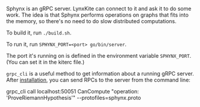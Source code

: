Sphynx is an gRPC server. LynxKite can connect to it and ask it to do some work.
The idea is that Sphynx performs operations on graphs that fits into the memory,
so there's no need to do slow distributed computations.

To build it, run `./build.sh`.

To run it, run `SPHYNX_PORT=<port> go/bin/server`.

The port it's running on is defined in the environment variable `SPHYNX_PORT`.
(You can set it in the kiterc file.)

`grpc_cli` is a useful method to get information about a running gRPC server.
After [installation](https://github.com/grpc/grpc/blob/master/BUILDING.md),
you can send RPCs to the server from the command line:

grpc_cli call localhost:50051 CanCompute "operation: 'ProveRiemannHypothesis'" --protofiles=sphynx.proto
